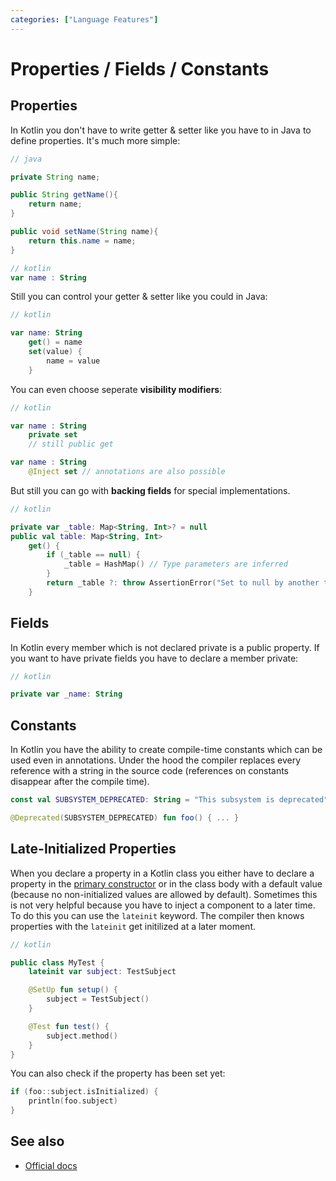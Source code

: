 ```yaml
---
categories: ["Language Features"]
---
```


# Properties / Fields / Constants

## Properties

In Kotlin you don't have to write getter & setter like you have to in Java to define properties. It's much more simple:

```java
// java

private String name;

public String getName(){
    return name;
}

public void setName(String name){
    return this.name = name;
}
```

```kotlin
// kotlin
var name : String
```

Still you can control your getter & setter like you could in Java:

```kotlin
// kotlin

var name: String
    get() = name
    set(value) {
        name = value
    }
```

You can even choose seperate **visibility modifiers**:

```kotlin
// kotlin

var name : String
    private set
    // still public get

var name : String
    @Inject set // annotations are also possible
```

But still you can go with **backing fields** for special implementations.

```kotlin
// kotlin

private var _table: Map<String, Int>? = null
public val table: Map<String, Int>
    get() {
        if (_table == null) {
            _table = HashMap() // Type parameters are inferred
        }
        return _table ?: throw AssertionError("Set to null by another thread")
    }
```

## Fields

In Kotlin every member which is not declared private is a public property. If you want to have private fields you have to declare a member private:

```kotlin
// kotlin

private var _name: String
```

## Constants

In Kotlin you have the ability to create compile-time constants which can be used even in annotations. Under the hood the compiler replaces every reference with a string in the source code (references on constants disappear after the compile time).

```kotlin
const val SUBSYSTEM_DEPRECATED: String = "This subsystem is deprecated"

@Deprecated(SUBSYSTEM_DEPRECATED) fun foo() { ... }
```

## Late-Initialized Properties

When you declare a property in a Kotlin class you either have to declare a property in the [primary constructor](05_Classes.md#primary-constructor) or in the class body with a default value (because no non-initialized values are allowed by default). Sometimes this is not very helpful because you have to inject a component to a later time. To do this you can use the `lateinit` keyword. The compiler then knows properties with the `lateinit` get initilized at a later moment.

```kotlin
// kotlin

public class MyTest {
    lateinit var subject: TestSubject

    @SetUp fun setup() {
        subject = TestSubject()
    }

    @Test fun test() {
        subject.method()
    }
}
```

You can also check if the property has been set yet:

```kotlin
if (foo::subject.isInitialized) {
    println(foo.subject)
}
```

## See also

* [Official docs](https://kotlinlang.org/docs/reference/properties.html)